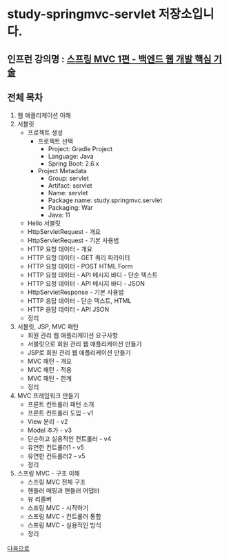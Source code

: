 # study-springmvc-servlet 저장소입니다.

## 인프런 강의명 : [스프링 MVC 1편 - 백엔드 웹 개발 핵심 기술](https://www.inflearn.com/course/%EC%8A%A4%ED%94%84%EB%A7%81-mvc-1)

## 전체 목차
1. 웹 애플리케이션 이해
2. 서블릿
    - 프로젝트 생성
        - 프로젝트 선택
            - Project: Gradle Project
            - Language: Java
            - Spring Boot: 2.6.x
        - Project Metadata
            - Group: servlet
            - Artifact: servlet
            - Name: servlet
            - Package name: study.springmvc.servlet
            - Packaging: War
            - Java: 11
    - Hello 서블릿
    - HttpServletRequest - 개요
    - HttpServletRequest - 기본 사용법
    - HTTP 요청 데이터 - 개요
    - HTTP 요청 데이터 - GET 쿼리 파라미터
    - HTTP 요청 데이터 - POST HTML Form
    - HTTP 요청 데이터 - API 메시지 바디 - 단순 텍스트
    - HTTP 요청 데이터 - API 메시지 바디 - JSON
    - HttpServletResponse - 기본 사용법
    - HTTP 응답 데이터 - 단순 텍스트, HTML
    - HTTP 응답 데이터 - API JSON
    - 정리
3. 서블릿, JSP, MVC 패턴
    - 회원 관리 웹 애플리케이션 요구사항
    - 서블릿으로 회원 관리 웹 애플리케이션 만들기
    - JSP로 회원 관리 웹 애플리케이션 만들기
    - MVC 패턴 - 개요
    - MVC 패턴 - 적용
    - MVC 패턴 - 한계
    - 정리
4. MVC 프레임워크 만들기
    - 프론트 컨트롤러 패턴 소개
    - 프론트 컨트롤러 도입 - v1
    - View 분리 - v2
    - Model 추가 - v3
    - 단순하고 실용적인 컨트롤러 - v4
    - 유연한 컨트롤러1 - v5
    - 유연한 컨트롤러2 - v5
    - 정리
5. 스프링 MVC - 구조 이해
    - 스프링 MVC 전체 구조
    - 핸들러 매핑과 핸들러 어댑터
    - 뷰 리졸버
    - 스프링 MVC - 시작하기
    - 스프링 MVC - 컨트롤러 통합
    - 스프링 MVC - 실용적인 방식
    - 정리
    
[다음으로](https://github.com/heechul90/study-springmvc-http)